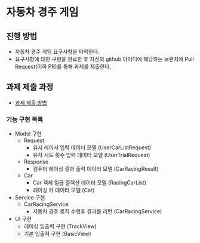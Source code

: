 # 자동차 경주 게임

## 진행 방법

* 자동차 경주 게임 요구사항을 파악한다.
* 요구사항에 대한 구현을 완료한 후 자신의 github 아이디에 해당하는 브랜치에 Pull Request(이하 PR)를 통해 과제를 제출한다.

## 과제 제출 과정

* [과제 제출 방법](https://github.com/next-step/nextstep-docs/tree/master/precourse)

### 기능 구현 목록
- Model 구현
  - Request
    - 유저 레이서 입력 데이터 모델 (UserCarListRequest)
    - 유저 시도 횟수 입력 데이터 모델 (UserTrialRequest)
  - Response
    - 컴퓨터 레이싱 결과 출력 데이터 모델 (CarRacingResult)
  - Car
    - Car 객체 일급 컬렉션 데이터 모델 (RacingCarList)
    - 레이싱 카 데이터 모델 (Car)
- Service 구현
  - CarRacingService
    - 자동차 경주 로직 수행후 결과를 리턴 (CarRacingService)
- UI 구현
  - 레이싱 입출력 구현 (TrackView)
  - 기본 입출력 구현 (BasicView)